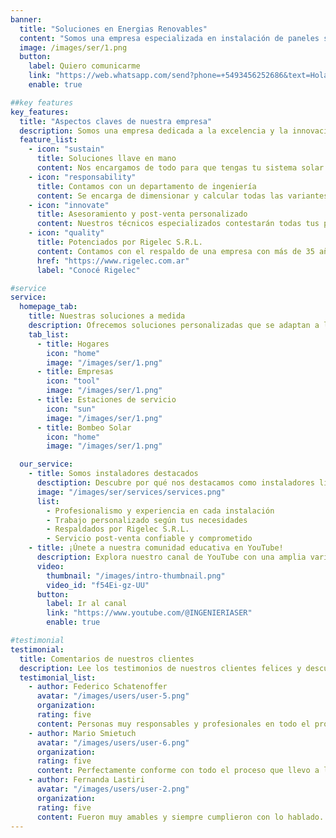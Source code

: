 ```yaml
---
banner:
  title: "Soluciones en Energias Renovables"
  content: "Somos una empresa especializada en instalación de paneles solares y energía renovable. ¡Transformamos tu hogar o negocio hacia un futuro más sostenible!"
  image: /images/ser/1.png
  button:
    label: Quiero comunicarme
    link: "https://web.whatsapp.com/send?phone=+5493456252686&text=Hola%2C%20me%20comunico%20desde%20la%20web%20de%20*SER*"
    enable: true

##key features
key_features:
  title: "Aspectos claves de nuestra empresa"
  description: Somos una empresa dedicada a la excelencia y la innovación, comprometida con la calidad y la satisfacción del cliente. Nuestro equipo apasionado y experto trabaja para ofrecer soluciones únicas y personalizadas que marcan la diferencia en nuestra industria.
  feature_list:
    - icon: "sustain"
      title: Soluciones llave en mano
      content: Nos encargamos de todo para que tengas tu sistema solar sin preocupaciones o trabajos extra.
    - icon: "responsability"
      title: Contamos con un departamento de ingeniería
      content: Se encarga de dimensionar y calcular todas las variantes en cada instalación.
    - icon: "innovate"
      title: Asesoramiento y post-venta personalizado
      content: Nuestros técnicos especializados contestarán todas tus preguntas ¡No dudes en contactarnos!.
    - icon: "quality"
      title: Potenciados por Rigelec S.R.L.
      content: Contamos con el respaldo de una empresa con más de 35 años de experiencia en el rubro eléctrico.
      href: "https://www.rigelec.com.ar"
      label: "Conocé Rigelec"

#service
service:
  homepage_tab:
    title: Nuestras soluciones a medida
    description: Ofrecemos soluciones personalizadas que se adaptan a las necesidades únicas de cada cliente. Nuestro enfoque personalizado y equipo experto garantizan resultados excepcionales que superan expectativas. Trabajamos estrechamente contigo para impulsar tu éxito con soluciones efectivas y eficientes.
    tab_list:
      - title: Hogares
        icon: "home"
        image: "/images/ser/1.png"
      - title: Empresas
        icon: "tool"
        image: "/images/ser/1.png"
      - title: Estaciones de servicio
        icon: "sun"
        image: "/images/ser/1.png"
      - title: Bombeo Solar
        icon: "home"
        image: "/images/ser/1.png"

  our_service:
    - title: Somos instaladores destacados
      desctiption: Descubre por qué nos destacamos como instaladores líderes en el mercado.
      image: "/images/ser/services/services.png"
      list:
        - Profesionalismo y experiencia en cada instalación
        - Trabajo personalizado según tus necesidades
        - Respaldados por Rigelec S.R.L.
        - Servicio post-venta confiable y comprometido
    - title: ¡Únete a nuestra comunidad educativa en YouTube!
      description: Explora nuestro canal de YouTube con una amplia variedad de videos educativos. Desde tutoriales prácticos hasta charlas inspiradoras, encontrarás contenido que te ayudará a expandir tus conocimientos y habilidades.
      video:
        thumbnail: "/images/intro-thumbnail.png"
        video_id: "f54Ei-gz-UU"
      button:
        label: Ir al canal
        link: "https://www.youtube.com/@INGENIERIASER"
        enable: true

#testimonial
testimonial:
  title: Comentarios de nuestros clientes
  description: Lee los testimonios de nuestros clientes felices y descubre por qué eligen trabajar con nosotros.
  testimonial_list:
    - author: Federico Schatenoffer
      avatar: "/images/users/user-5.png"
      organization:
      rating: five
      content: Personas muy responsables y profesionales en todo el proceso del proyecto del potrero san francisco.
    - author: Mario Smietuch
      avatar: "/images/users/user-6.png"
      organization:
      rating: five
      content: Perfectamente conforme con todo el proceso que llevo a la instalación de 16 paneles en mi fabrica de miel.
    - author: Fernanda Lastiri
      avatar: "/images/users/user-2.png"
      organization:
      rating: five
      content: Fueron muy amables y siempre cumplieron con lo hablado.
---
```


